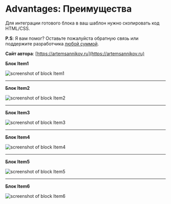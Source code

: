 Advantages: Преимущества
=====================

Для интеграции готового блока в ваш шаблон нужно скопировать код HTML/CSS.

**P.S**: Я вам помог? Оставьте пожалуйста обратную связь или поддержите разработчика [любой суммой](https://money.yandex.ru/to/41001366550213).

**Сайт автора**: [https://artemsannikov.ru](https://artemsannikov.ru)

**Блок Item1**

![screenshot of block Item1](https://user-images.githubusercontent.com/31792522/69805515-a377e680-1202-11ea-948d-c67b3aae6987.jpg)

<hr>

**Блок Item2**

![screenshot of block Item2](https://user-images.githubusercontent.com/31792522/69807377-f784ca00-1206-11ea-9a49-748b69212e3b.jpg)

<hr>

**Блок Item3**

![screenshot of block Item3](https://user-images.githubusercontent.com/31792522/69807224-90671580-1206-11ea-9a7f-400b8a10601d.jpg)

<hr>

**Блок Item4**

![screenshot of block Item4](https://user-images.githubusercontent.com/31792522/69806584-0a969a80-1205-11ea-98a5-d6986dbffd98.jpg)

<hr>

**Блок Item5**

![screenshot of block Item5](https://user-images.githubusercontent.com/31792522/69807155-6a417580-1206-11ea-9e38-9246686fb65b.jpg)

<hr>

**Блок Item6**

![screenshot of block Item6](https://user-images.githubusercontent.com/31792522/69844944-3ca10e80-1290-11ea-8473-8cb809faa46b.jpg)